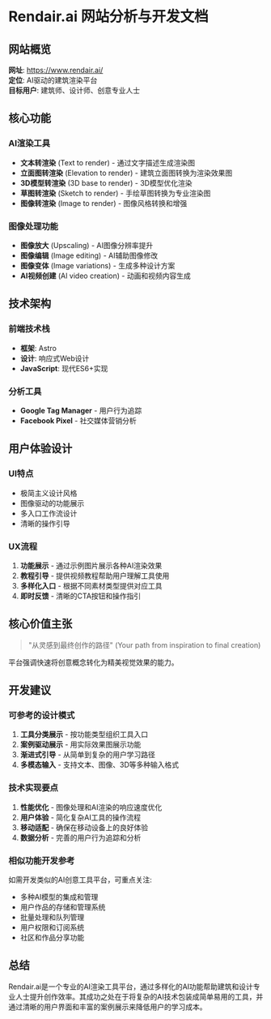 # Rendair.ai 网站分析与开发文档

## 网站概览

**网址**: https://www.rendair.ai/  
**定位**: AI驱动的建筑渲染平台  
**目标用户**: 建筑师、设计师、创意专业人士

## 核心功能

### AI渲染工具
- **文本转渲染** (Text to render) - 通过文字描述生成渲染图
- **立面图转渲染** (Elevation to render) - 建筑立面图转换为渲染效果图
- **3D模型转渲染** (3D base to render) - 3D模型优化渲染
- **草图转渲染** (Sketch to render) - 手绘草图转换为专业渲染图
- **图像转渲染** (Image to render) - 图像风格转换和增强

### 图像处理功能
- **图像放大** (Upscaling) - AI图像分辨率提升
- **图像编辑** (Image editing) - AI辅助图像修改
- **图像变体** (Image variations) - 生成多种设计方案
- **AI视频创建** (AI video creation) - 动画和视频内容生成

## 技术架构

### 前端技术栈
- **框架**: Astro
- **设计**: 响应式Web设计
- **JavaScript**: 现代ES6+实现

### 分析工具
- **Google Tag Manager** - 用户行为追踪
- **Facebook Pixel** - 社交媒体营销分析

## 用户体验设计

### UI特点
- 极简主义设计风格
- 图像驱动的功能展示
- 多入口工作流设计
- 清晰的操作引导

### UX流程
1. **功能展示** - 通过示例图片展示各种AI渲染效果
2. **教程引导** - 提供视频教程帮助用户理解工具使用
3. **多样化入口** - 根据不同素材类型提供对应工具
4. **即时反馈** - 清晰的CTA按钮和操作指引

## 核心价值主张

> "从灵感到最终创作的路径" (Your path from inspiration to final creation)

平台强调快速将创意概念转化为精美视觉效果的能力。

## 开发建议

### 可参考的设计模式
1. **工具分类展示** - 按功能类型组织工具入口
2. **案例驱动展示** - 用实际效果图展示功能
3. **渐进式引导** - 从简单到复杂的用户学习路径
4. **多模态输入** - 支持文本、图像、3D等多种输入格式

### 技术实现要点
1. **性能优化** - 图像处理和AI渲染的响应速度优化
2. **用户体验** - 简化复杂AI工具的操作流程
3. **移动适配** - 确保在移动设备上的良好体验
4. **数据分析** - 完善的用户行为追踪和分析

### 相似功能开发参考
如需开发类似的AI创意工具平台，可重点关注:
- 多种AI模型的集成和管理
- 用户作品的存储和管理系统
- 批量处理和队列管理
- 用户权限和订阅系统
- 社区和作品分享功能

## 总结

Rendair.ai是一个专业的AI渲染工具平台，通过多样化的AI功能帮助建筑和设计专业人士提升创作效率。其成功之处在于将复杂的AI技术包装成简单易用的工具，并通过清晰的用户界面和丰富的案例展示来降低用户的学习成本。